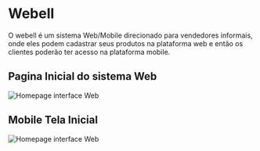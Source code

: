# Webell

O webell é um sistema Web/Mobile direcionado para vendedores informais, onde eles podem cadastrar seus produtos na plataforma web
e então os clientes poderão ter acesso na plataforma mobile.

## Pagina Inicial do sistema Web

![Homepage interface Web](https://github.com/wjulio7/Webell/blob/master/Documenta%C3%A7%C3%A3o/imagens-demonstrativas/webell-home.png)

## Mobile Tela Inicial

![Homepage interface Web](https://github.com/wjulio7/Webell/blob/master/Documenta%C3%A7%C3%A3o/imagens-demonstrativas/mobile-tela-inicial.jpeg)
